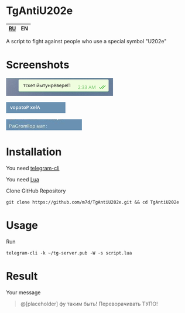 # TgAntiU202e

[RU](https://github.com/m7d/TgAntiU202e/blob/master/README.ru.md) | EN
----------------------------------------------------------------- | --

A script to fight against people who use a special symbol "U202e"

# Screenshots

![screenshot 1](screenshots/scr1.png)

![screenshot 2](screenshots/scr2.png)

![screenshot 3](screenshots/scr3.jpg)

# Installation

You need [telegram-cli](https://github.com/vysheng/tg "telegram-cli")

You need [Lua](http://www.lua.org/download.html "Lua")

Clone GitHub Repository

```
git clone https://github.com/m7d/TgAntiU202e.git && cd TgAntiU202e
```

# Usage

Run

```
telegram-cli -k ~/tg-server.pub -W -s script.lua
```

# Result

Your message

> @[placeholder] фу таким быть! Переворачивать ТУПО!
